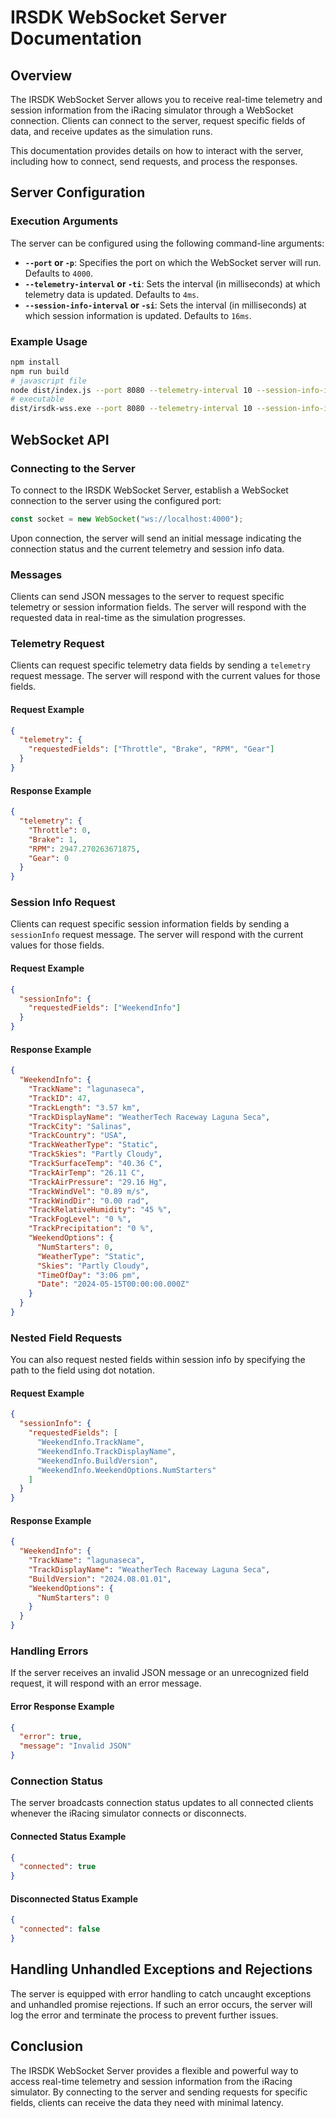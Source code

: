 # IRSDK WebSocket Server Documentation

## Overview

The IRSDK WebSocket Server allows you to receive real-time telemetry and session information from the iRacing simulator through a WebSocket connection. Clients can connect to the server, request specific fields of data, and receive updates as the simulation runs.

This documentation provides details on how to interact with the server, including how to connect, send requests, and process the responses.

## Server Configuration

### Execution Arguments

The server can be configured using the following command-line arguments:

- **`--port` or `-p`**: Specifies the port on which the WebSocket server will run. Defaults to `4000`.
- **`--telemetry-interval` or `-ti`**: Sets the interval (in milliseconds) at which telemetry data is updated. Defaults to `4ms`.
- **`--session-info-interval` or `-si`**: Sets the interval (in milliseconds) at which session information is updated. Defaults to `16ms`.

### Example Usage

```bash
npm install
npm run build
# javascript file
node dist/index.js --port 8080 --telemetry-interval 10 --session-info-interval 50
# executable
dist/irsdk-wss.exe --port 8080 --telemetry-interval 10 --session-info-interval 50
```

## WebSocket API

### Connecting to the Server

To connect to the IRSDK WebSocket Server, establish a WebSocket connection to the server using the configured port:

```javascript
const socket = new WebSocket("ws://localhost:4000");
```

Upon connection, the server will send an initial message indicating the connection status and the current telemetry and session info data.

### Messages

Clients can send JSON messages to the server to request specific telemetry or session information fields. The server will respond with the requested data in real-time as the simulation progresses.

### Telemetry Request

Clients can request specific telemetry data fields by sending a `telemetry` request message. The server will respond with the current values for those fields.

#### Request Example

```json
{
  "telemetry": {
    "requestedFields": ["Throttle", "Brake", "RPM", "Gear"]
  }
}
```

#### Response Example

```json
{
  "telemetry": {
    "Throttle": 0,
    "Brake": 1,
    "RPM": 2947.270263671875,
    "Gear": 0
  }
}
```

### Session Info Request

Clients can request specific session information fields by sending a `sessionInfo` request message. The server will respond with the current values for those fields.

#### Request Example

```json
{
  "sessionInfo": {
    "requestedFields": ["WeekendInfo"]
  }
}
```

#### Response Example

```json
{
  "WeekendInfo": {
    "TrackName": "lagunaseca",
    "TrackID": 47,
    "TrackLength": "3.57 km",
    "TrackDisplayName": "WeatherTech Raceway Laguna Seca",
    "TrackCity": "Salinas",
    "TrackCountry": "USA",
    "TrackWeatherType": "Static",
    "TrackSkies": "Partly Cloudy",
    "TrackSurfaceTemp": "40.36 C",
    "TrackAirTemp": "26.11 C",
    "TrackAirPressure": "29.16 Hg",
    "TrackWindVel": "0.89 m/s",
    "TrackWindDir": "0.00 rad",
    "TrackRelativeHumidity": "45 %",
    "TrackFogLevel": "0 %",
    "TrackPrecipitation": "0 %",
    "WeekendOptions": {
      "NumStarters": 0,
      "WeatherType": "Static",
      "Skies": "Partly Cloudy",
      "TimeOfDay": "3:06 pm",
      "Date": "2024-05-15T00:00:00.000Z"
    }
  }
}
```

### Nested Field Requests

You can also request nested fields within session info by specifying the path to the field using dot notation.

#### Request Example

```json
{
  "sessionInfo": {
    "requestedFields": [
      "WeekendInfo.TrackName",
      "WeekendInfo.TrackDisplayName",
      "WeekendInfo.BuildVersion",
      "WeekendInfo.WeekendOptions.NumStarters"
    ]
  }
}
```

#### Response Example

```json
{
  "WeekendInfo": {
    "TrackName": "lagunaseca",
    "TrackDisplayName": "WeatherTech Raceway Laguna Seca",
    "BuildVersion": "2024.08.01.01",
    "WeekendOptions": {
      "NumStarters": 0
    }
  }
}
```

### Handling Errors

If the server receives an invalid JSON message or an unrecognized field request, it will respond with an error message.

#### Error Response Example

```json
{
  "error": true,
  "message": "Invalid JSON"
}
```

### Connection Status

The server broadcasts connection status updates to all connected clients whenever the iRacing simulator connects or disconnects.

#### Connected Status Example

```json
{
  "connected": true
}
```

#### Disconnected Status Example

```json
{
  "connected": false
}
```

## Handling Unhandled Exceptions and Rejections

The server is equipped with error handling to catch uncaught exceptions and unhandled promise rejections. If such an error occurs, the server will log the error and terminate the process to prevent further issues.

## Conclusion

The IRSDK WebSocket Server provides a flexible and powerful way to access real-time telemetry and session information from the iRacing simulator. By connecting to the server and sending requests for specific fields, clients can receive the data they need with minimal latency.

